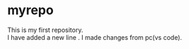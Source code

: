 # myrepo
This is my first repository.
<br>
I have added a new line .
I made changes from pc(vs code).